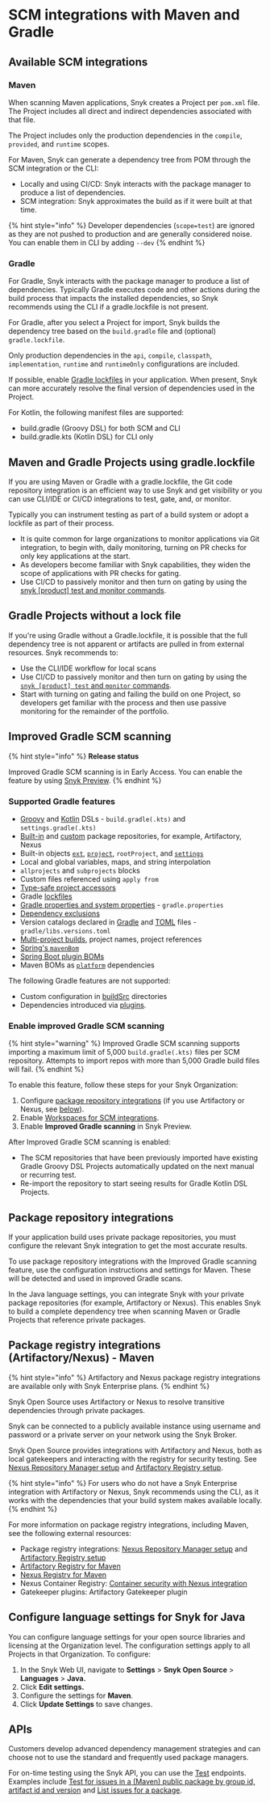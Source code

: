 # SCM integrations with Maven and Gradle

## Available SCM integrations

### Maven

When scanning Maven applications, Snyk creates a Project per `pom.xml` file. The Project includes all direct and indirect dependencies associated with that file.

The Project includes only the production dependencies in the `compile`, `provided`, and `runtime` scopes.

For Maven, Snyk can generate a dependency tree from POM through the SCM integration or the CLI:

* Locally and using CI/CD: Snyk interacts with the package manager to produce a list of dependencies.
* SCM integration: Snyk approximates the build as if it were built at that time.

{% hint style="info" %}
Developer dependencies (`scope=test`) are ignored as they are not pushed to production and are generally considered noise. You can enable them in CLI by adding `--dev`
{% endhint %}

### Gradle

For Gradle, Snyk interacts with the package manager to produce a list of dependencies. Typically Gradle executes code and other actions during the build process that impacts the installed dependencies, so Snyk recommends using the CLI if a gradle.lockfile is not present.

For Gradle, after you select a Project for import, Snyk builds the dependency tree based on the `build.gradle` file and (optional) `gradle.lockfile`.

Only production dependencies in the `api`, `compile`, `classpath`, `implementation`, `runtime` and `runtimeOnly` configurations are included.

If possible, enable [Gradle lockfiles](https://docs.gradle.org/current/userguide/dependency_locking.html) in your application. When present, Snyk can more accurately resolve the final version of dependencies used in the Project.

For Kotlin, the following manifest files are supported:

* build.gradle (Groovy DSL) for both SCM and CLI&#x20;
* build.gradle.kts (Kotlin DSL) for CLI only

## **Maven and Gradle Projects using gradle.lockfile**

If you are using Maven or Gradle with a gradle.lockfile, the Git code repository integration is an efficient way to use Snyk and get visibility or you can use CLI/IDE or CI/CD integrations to test, gate, and, or monitor.

Typically you can instrument testing as part of a build system or adopt a lockfile as part of their process.

* It is quite common for large organizations to monitor applications via Git integration, to begin with, daily monitoring, turning on PR checks for only key applications at the start.
* As developers become familiar with Snyk capabilities, they widen the scope of applications with PR checks for gating.
* Use CI/CD to passively monitor and then turn on gating by using the [snyk \[product\] test and monitor commands](../../developer-tools/snyk-ci-cd-integrations/snyk-ci-cd-integration-deployment-and-strategies/snyk-test-and-snyk-monitor-in-ci-cd-integration.md).

## Gradle Projects without a lock file

If you're using Gradle without a Gradle.lockfile, it is possible that the full dependency tree is not apparent or artifacts are pulled in from external resources. Snyk recommends to:

* Use the CLI/IDE workflow for local scans
* Use CI/CD to passively monitor and then turn on gating by using the [`snyk [product] test` and `monitor` commands](../../developer-tools/snyk-ci-cd-integrations/snyk-ci-cd-integration-deployment-and-strategies/snyk-test-and-snyk-monitor-in-ci-cd-integration.md).
* Start with turning on gating and failing the build on one Project, so developers get familiar with the process and then use passive monitoring for the remainder of the portfolio.

## Improved Gradle SCM scanning

{% hint style="info" %}
**Release status**

Improved Gradle SCM scanning is in Early Access. You can enable the feature by using [Snyk Preview](../../snyk-platform-administration/snyk-preview.md).
{% endhint %}

### Supported Gradle features

* [Groovy](https://docs.gradle.org/current/userguide/groovy_build_script_primer.html) and [Kotlin](https://docs.gradle.org/current/userguide/kotlin_dsl.html) DSLs - `build.gradle(.kts)` and `settings.gradle(.kts)`
* [Built-in](https://docs.gradle.org/current/userguide/declaring_repositories.html#sec:declaring_public_repository) and [custom](https://docs.gradle.org/current/userguide/declaring_repositories.html#sec:declaring_custom_repository) package repositories, for example, Artifactory, Nexus
* Built-in objects [`ext`](https://docs.gradle.org/current/dsl/org.gradle.api.plugins.ExtraPropertiesExtension.html), [`project`](https://docs.gradle.org/current/dsl/org.gradle.api.Project.html), `rootProject`, and [`settings`](https://docs.gradle.org/current/dsl/org.gradle.api.initialization.Settings.html)
* Local and global variables, maps, and string interpolation
* `allprojects` and `subprojects` blocks
* Custom files referenced using `apply from`
* [Type-safe project accessors](https://docs.gradle.org/current/userguide/declaring_dependencies_basics.html#sec:type-safe-project-accessors)
* Gradle [lockfiles](https://docs.gradle.org/current/userguide/dependency_locking.html)
* [Gradle properties and system properties](https://docs.gradle.org/current/userguide/build_environment.html#sec:gradle_system_properties) - `gradle.properties`
* [Dependency exclusions](https://docs.gradle.org/current/userguide/dependency_downgrade_and_exclude.html#sec:excluding-transitive-deps)
* Version catalogs declared in [Gradle](https://docs.gradle.org/current/userguide/platforms.html#sub:version-catalog-declaration) and [TOML](https://docs.gradle.org/current/userguide/platforms.html#sub::toml-dependencies-format) files - `gradle/libs.versions.toml`
* [Multi-project builds](https://docs.gradle.org/current/userguide/declaring_dependencies_between_subprojects.html), project names, project references
* [Spring's `mavenBom`](https://docs.spring.io/dependency-management-plugin/docs/current/reference/html/#dependency-management-configuration-bom-import)&#x20;
* [Spring Boot plugin BOMs](https://docs.spring.io/spring-boot/gradle-plugin/managing-dependencies.html)
* Maven BOMs as [`platform`](https://docs.gradle.org/current/userguide/platforms.html#sub:using-platform-to-control-transitive-deps) dependencies

The following Gradle features are not supported:

* Custom configuration in [buildSrc](https://docs.gradle.org/current/userguide/organizing_gradle_projects.html#sec:build_sources) directories
* Dependencies introduced via [plugins](https://docs.gradle.org/current/userguide/plugins.html).

### Enable improved Gradle SCM scanning

{% hint style="warning" %}
Improved Gradle SCM scanning supports importing a maximum limit of 5,000 `build.gradle(.kts)` files per SCM repository. Attempts to import repos with more than 5,000 Gradle build files will fail.
{% endhint %}

To enable this feature, follow these steps for your Snyk Organization:

1. Configure [package repository integrations](../../scan-with-snyk/snyk-open-source/package-repository-integrations/) (if you use Artifactory or Nexus, see [below](git-repositories-with-maven-and-gradle.md#package-repository-integrations)).
2. Enable [Workspaces for SCM integrations](../../developer-tools/scm-integrations/workspaces.md).
3. Enable **Improved Gradle scanning** in Snyk Preview.

After Improved Gradle SCM scanning is enabled:

* The SCM repositories that have been previously imported have existing Gradle Groovy DSL Projects automatically updated on the next manual or recurring test.
* Re-import the repository to start seeing results for Gradle Kotlin DSL Projects.

## Package repository integrations

If your application build uses private package repositories, you must configure the relevant Snyk integration to get the most accurate results.

To use package repository integrations with the Improved Gradle scanning feature, use the configuration instructions and settings for Maven. These will be detected and used in improved Gradle scans.

In the Java language settings, you can integrate Snyk with your private package repositories (for example, Artifactory or Nexus). This enables Snyk to build a complete dependency tree when scanning Maven or Gradle Projects that reference private packages.

## Package registry integrations (Artifactory/Nexus) - Maven

{% hint style="info" %}
Artifactory and Nexus package registry integrations are available only with Snyk Enterprise plans.
{% endhint %}

Snyk Open Source uses Artifactory or Nexus to resolve transitive dependencies through private packages.

Snyk can be connected to a publicly available instance using username and password or a private server on your network using the Snyk Broker.

Snyk Open Source provides integrations with Artifactory and Nexus, both as local gatekeepers and interacting with the registry for security testing. See [Nexus Repository Manager setup](../../scan-with-snyk/snyk-open-source/package-repository-integrations/nexus-repository-manager-connection-setup/) and [Artifactory Registry setup](../../scan-with-snyk/snyk-open-source/package-repository-integrations/artifactory-package-repository-connection-setup/).

{% hint style="info" %}
For users who do not have a Snyk Enterprise integration with Artifactory or Nexus, Snyk recommends using the CLI, as it works with the dependencies that your build system makes available locally.
{% endhint %}

For more information on package registry integrations, including Maven, see the following external resources:

* Package registry integrations: [Nexus Repository Manager setup](../../scan-with-snyk/snyk-open-source/package-repository-integrations/nexus-repository-manager-connection-setup/) and [Artifactory Registry setup](../../scan-with-snyk/snyk-open-source/package-repository-integrations/artifactory-package-repository-connection-setup/)
* [Artifactory Registry for Maven](../../scan-with-snyk/snyk-open-source/package-repository-integrations/artifactory-package-repository-connection-setup/artifactory-registry-for-maven.md)
* [Nexus Registry for Maven](../../scan-with-snyk/snyk-open-source/package-repository-integrations/nexus-repository-manager-connection-setup/nexus-repository-manager-for-maven.md)
* Nexus Container Registry: [Container security with Nexus integration](../../scan-with-snyk/snyk-container/container-registry-integrations/integrate-with-nexus-container-registry.md)
* Gatekeeper plugins: Artifactory Gatekeeper plugin

## Configure language settings for Snyk for Java

You can configure language settings for your open source libraries and licensing at the Organization level. The configuration settings apply to all Projects in that Organization. To configure:

1. In the Snyk Web UI, navigate to **Settings** > **Snyk Open Source** > **Languages** > **Java.**
2. Click **Edit settings.**
3. Configure the settings for **Maven**.
4. Click **Update Settings** to save changes.

## **APIs**

Customers develop advanced dependency management strategies and can choose not to use the standard and frequently used package managers.

For on-time testing using the Snyk API, you can use the [Test](../../snyk-api/reference/test-v1.md) endpoints. Examples include [Test for issues in a (Maven) public package by group id, artifact id and version](../../snyk-api/reference/test-v1.md#test-maven-groupid-artifactid-version) and [List issues for a package](../../snyk-api/reference/issues.md#orgs-org_id-packages-purl-issues).

